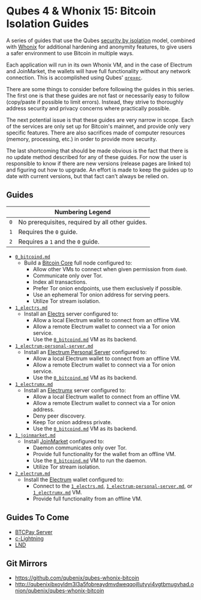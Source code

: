 # Qubes 4 & Whonix 15: Bitcoin Isolation Guides
A series of guides that use the Qubes [security by isolation](https://www.qubes-os.org/security/goals/) model, combined with [Whonix](https://www.whonix.org) for additional hardening and anonymity features, to give users a safer environment to use Bitcoin in multiple ways.

Each application will run in its own Whonix VM, and in the case of Electrum and JoinMarket, the wallets will have full functionality without any network connection. This is accomplished using Qubes' [`qrexec`](https://www.qubes-os.org/doc/qrexec3/).

There are some things to consider before following the guides in this series. The first one is that these guides are not fast or necessarily easy to follow (copy/paste if possible to limit errors). Instead, they strive to thoroughly address security and privacy concerns where practically possible.

The next potential issue is that these guides are very narrow in scope. Each of the services are only set up for Bitcoin's mainnet, and provide only very specific features. There are also sacrifices made of computer resources (memory, processing, etc.) in order to provide more security.

The last shortcoming that should be made obvious is the fact that there is no update method described for any of these guides. For now the user is responsible to know if there are new versions (release pages are linked to) and figuring out how to upgrade. An effort is made to keep the guides up to date with current versions, but that fact can't always be relied on.
## Guides
|   | Numbering Legend                               |
|---|------------------------------------------------|
|`0`| No prerequisites, required by all other guides.|
|`1`| Requires the `0` guide.                        |
|`2`| Requires a `1` and the `0` guide.              |
- [`0_bitcoind.md`](https://github.com/qubenix/qubes-whonix-bitcoin/blob/master/0_bitcoind.md)
  - Build a [Bitcoin Core](https://github.com/bitcoin/bitcoin) full node configured to:
    - Allow other VMs to connect when given permission from `dom0`.
    - Communicate only over Tor.
    - Index all transactions.
    - Prefer Tor onion endpoints, use them exclusively if possible.
    - Use an ephemeral Tor onion address for serving peers.
    - Utilize Tor stream isolation.
- [`1_electrs.md`](https://github.com/qubenix/qubes-whonix-bitcoin/blob/master/1_electrs.md)
  - Install an [Electrs](https://github.com/romanz/electrs) server configured to:
    - Allow a local Electrum wallet to connect from an offline VM.
    - Allow a remote Electrum wallet to connect via a Tor onion service.
    - Use the [`0_bitcoind.md`](https://github.com/qubenix/qubes-whonix-bitcoin/blob/master/0_bitcoind.md) VM as its backend.
- [`1_electrum-personal-server.md`](https://github.com/qubenix/qubes-whonix-bitcoin/blob/master/1_electrum-personal-server.md)
  - Install an [Electrum Personal Server](https://github.com/chris-belcher/electrum-personal-server) configured to:
    - Allow a local Electrum wallet to connect from an offline VM.
    - Allow a remote Electrum wallet to connect via a Tor onion service.
    - Use the [`0_bitcoind.md`](https://github.com/qubenix/qubes-whonix-bitcoin/blob/master/0_bitcoind.md) VM as its backend.
- [`1_electrumx.md`](https://github.com/qubenix/qubes-whonix-bitcoin/blob/master/1_electrumx.md)
  - Install an [Electrumx](https://github.com/kyuupichan/electrumx) server configured to:
    - Allow a local Electrum wallet to connect from an offline VM.
    - Allow a remote Electrum wallet to connect via a Tor onion address.
    - Deny peer discovery.
    - Keep Tor onion address private.
    - Use the [`0_bitcoind.md`](https://github.com/qubenix/qubes-whonix-bitcoin/blob/master/0_bitcoind.md) VM as its backend.
- [`1_joinmarket.md`](https://github.com/qubenix/qubes-whonix-bitcoin/blob/master/1_joinmarket.md)
  - Install [JoinMarket](https://github.com/JoinMarket-Org/joinmarket-clientserver) configured to:
    - Daemon communicates only over Tor.
    - Provide full functionality for the wallet from an offline VM.
    - Use the [`0_bitcoind.md`](https://github.com/qubenix/qubes-whonix-bitcoin/blob/master/0_bitcoind.md) VM to run the daemon.
    - Utilize Tor stream isolation.
- [`2_electrum.md`](https://github.com/qubenix/qubes-whonix-bitcoin/blob/master/2_electrum.md)
  - Install the [Electrum](https://electrum.org) wallet configured to:
    - Connect to the [`1_electrs.md`](https://github.com/qubenix/qubes-whonix-bitcoin/blob/master/1_electrs.md), [`1_electrum-personal-server.md`](https://github.com/qubenix/qubes-whonix-bitcoin/blob/master/1_electrum-personal-server.md), or [`1_electrumx.md`](https://github.com/qubenix/qubes-whonix-bitcoin/blob/master/1_electrumx.md) VM.
    - Provide full functionality from an offline VM.

## Guides To Come
- [BTCPay Server](https://github.com/btcpayserver/btcpayserver)
- [c-Lightning](https://github.com/ElementsProject/lightning)
- [LND](https://github.com/LightningNetwork/lnd)

## Git Mirrors
- https://github.com/qubenix/qubes-whonix-bitcoin
- http://qubenixibxoyldm3l3a5fobreaydmvdweqqojllutyyi4vgtbmugvhad.onion/qubenix/qubes-whonix-bitcoin
